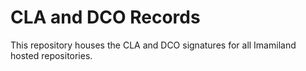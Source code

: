 # CLA and DCO Records

This repository houses the CLA and DCO signatures for all Imamiland hosted repositories.
